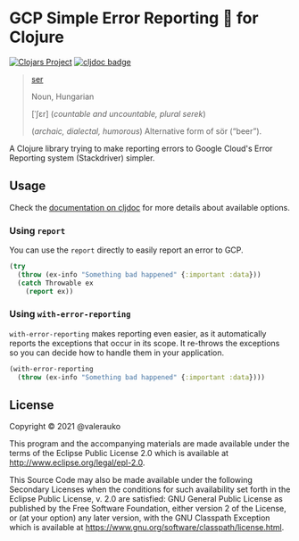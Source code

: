 # GCP Simple Error Reporting 🍻 for Clojure

[![Clojars Project](https://img.shields.io/clojars/v/gcp-ser-clj.svg)](https://clojars.org/gcp-ser-clj) [![cljdoc badge](https://cljdoc.org/badge/gcp-ser-clj/gcp-ser-clj)](https://cljdoc.org/d/gcp-ser-clj/gcp-ser-clj/CURRENT)

>[ser](https://en.wiktionary.org/wiki/ser#Hungarian)
>
>Noun, Hungarian
>
>[ˈʃɛr] (_countable and uncountable, plural serek_)
>
>(_archaic, dialectal, humorous_) Alternative form of sör (“beer”).

A Clojure library trying to make reporting errors to Google Cloud's Error Reporting system (Stackdriver) simpler.

## Usage

Check the [documentation on cljdoc](https://cljdoc.org/d/gcp-ser-clj/gcp-ser-clj/CURRENT) for more details about available options.

### Using `report`

You can use the `report` directly to easily report an error to GCP.

```clojure
(try
  (throw (ex-info "Something bad happened" {:important :data}))
  (catch Throwable ex
    (report ex))
```

### Using `with-error-reporting`

`with-error-reporting` makes reporting even easier, as it automatically reports the exceptions that occur in its scope. It re-throws the exceptions so you can decide how to handle them in your application.

```clojure
(with-error-reporting
  (throw (ex-info "Something bad happened" {:important :data})))
```

## License

Copyright © 2021 @valerauko

This program and the accompanying materials are made available under the
terms of the Eclipse Public License 2.0 which is available at
http://www.eclipse.org/legal/epl-2.0.

This Source Code may also be made available under the following Secondary
Licenses when the conditions for such availability set forth in the Eclipse
Public License, v. 2.0 are satisfied: GNU General Public License as published by
the Free Software Foundation, either version 2 of the License, or (at your
option) any later version, with the GNU Classpath Exception which is available
at https://www.gnu.org/software/classpath/license.html.
